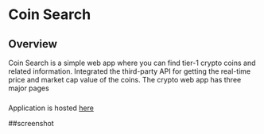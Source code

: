 # Coin Search

## Overview

Coin Search is a simple web app where you can find tier-1 crypto coins and related information. 
Integrated the third-party API for getting the real-time price and market cap value of the coins. 
The crypto web app has three major pages 

###
Application is hosted [here](coin-search-drab.vercel.app)

##screenshot






